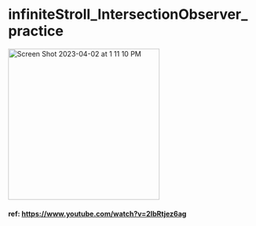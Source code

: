 # infiniteStroll_IntersectionObserver_practice
<img width="308" alt="Screen Shot 2023-04-02 at 1 11 10 PM" src="https://user-images.githubusercontent.com/92821560/229376657-e7e688c9-0857-4d8c-bb46-a6cd8bee9935.png">

#### ref: https://www.youtube.com/watch?v=2IbRtjez6ag
